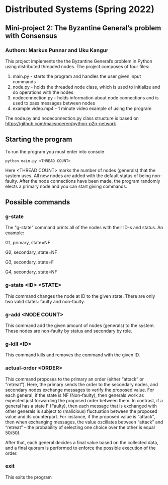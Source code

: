 # Distributed Systems (Spring 2022)

## Mini-project 2: The Byzantine General’s problem with Consensus
### Authors: Markus Punnar and Uku Kangur

This project implements the the Byzantine General’s problem in Python using distributed threaded nodes. The project composes of four files:

<ol>
  <li>main.py - starts the program and handles the user given input commands</li>
  <li>node.py - holds the threaded node class, which is used to initialize and do operations with the nodes</li>
  <li>nodeconnection.py - holds information about node connections and is used to pass messages between nodes</li>
  <li>example video.mp4 - 1 minute video example of using the program</li>
</ol>

The node.py and nodeconnection.py class structure is based on https://github.com/macsnoeren/python-p2p-network

## Starting the program

To run the program you must enter into console

```console
python main.py <THREAD COUNT>
```

Here \<THREAD COUNT\> marks the number of nodes (generals) that the system uses. All new nodes are added with the default status of being non-faulty. After the node connections have been made, the program randomly elects a primary node and you can start giving commands.

## Possible commands

### g-state

The "g-state" command prints all of the nodes with their ID-s and status. An example:

G1, primary, state=NF

G2, secondary, state=NF

G3, secondary, state=F

G4, secondary, state=NF

### g-state \<ID\> \<STATE\>
  
This command changes the node at ID to the given state. There are only two valid states: faulty and non-faulty.
  
### g-add \<NODE COUNT\>
  
This command add the given amount of nodes (generals) to the system. These nodes are non-faulty by status and secondary by role.

### g-kill \<ID\>

This command kills and removes the command with the given ID.

### actual-order \<ORDER\>

This command proposes to the primary an order (either “attack” or “retreat”). Here, the primary sends the order to the secondary nodes, and secondary nodes exchange messages to verify the proposed value. For each general, if the state is NF (Non-faulty), then generals work as expected just forwarding the proposed order between them. In contrast, if a general has a state F (Faulty), then each message that is exchanged with other generals is subject to (malicious) fluctuation between the proposed value and its counterpart. For instance, if the proposed value is “attack”, then when exchanging messages, the value oscillates between “attack” and “retreat” – the probability of selecting one choice over the other is equal 50/50).

After that, each general decides a final value based on the collected data, and a final quorum is performed to enforce the possible execution of the order.


### exit

This exits the program
